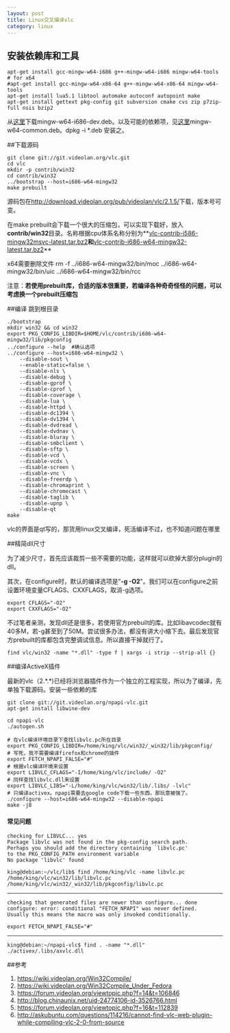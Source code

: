 ```yaml
---
layout: post
title: Linux交叉编译vlc
category: linux
---
```


## 安装依赖库和工具

	apt-get install gcc-mingw-w64-i686 g++-mingw-w64-i686 mingw-w64-tools
	# for x64
	#apt-get install gcc-mingw-w64-x86-64 g++-mingw-w64-x86-64 mingw-w64-tools
	apt-get install lua5.1 libtool automake autoconf autopoint make 
	apt-get install gettext pkg-config git subversion cmake cvs zip p7zip-full nsis bzip2

从[这里](https://packages.debian.org/experimental/mingw-w64-i686-dev)下载mingw-w64-i686-dev.deb。以及可能的依赖项，见[这里](https://packages.debian.org/experimental/mingw-w64-common)mingw-w64-common.deb。dpkg -i *.deb 安装之。

##下载源码

	git clone git://git.videolan.org/vlc.git
	cd vlc
	mkdir -p contrib/win32
	cd contrib/win32
	../bootstrap --host=i686-w64-mingw32
	make prebuilt
	
源码包在<http://download.videolan.org/pub/videolan/vlc/2.1.5/>下载，版本号可变。
	
在make prebuilt会下载一个很大的压缩包，可以实现下载好，放入**contrib/win32**目录。名称根据cpu体系名称分别为**[vlc-contrib-i586-mingw32msvc-latest.tar.bz2](https://get.videolan.org/contrib/i586-mingw32msvc/)**和**[vlc-contrib-i686-w64-mingw32-latest.tar.bz2](https://get.videolan.org/contrib/i686-w64-mingw32/)**

x64需要删除文件 rm -f ../i686-w64-mingw32/bin/moc ../i686-w64-mingw32/bin/uic ../i686-w64-mingw32/bin/rcc

注意：**若使用prebuilt库，合适的版本很重要，若编译各种奇奇怪怪的问题，可以考虑换一个prebuilt压缩包**

##编译
跳到根目录

	./bootstrap
	mkdir win32 && cd win32
	export PKG_CONFIG_LIBDIR=$HOME/vlc/contrib/i686-w64-mingw32/lib/pkgconfig
	../configure --help  #确认选项
	../configure --host=i686-w64-mingw32 \
		--disable-sout \
		--enable-static=false \
		--disable-nls \
		--disable-debug \
		--disable-gprof \
		--disable-cprof \
		--disable-coverage \
		--disable-lua \
		--disable-httpd \
		--disable-dc1394 \
		--disable-dv1394 \
		--disable-dvdread \
		--disable-dvdnav \
		--disable-bluray \
		--disable-smbclient \
		--disable-sftp \
		--disable-vcd \
		--disable-vcdx \
		--disable-screen \
		--disable-vnc \
		--disable-freerdp \
		--disable-chromaprint \
		--disable-chromecast \
		--disable-taglib \
		--disable-upnp \
		--disable-qt
	make
	
vlc的界面是qt写的，那货用linux交叉编译，死活编译不过，也不知道问题在哪里

##精简dll尺寸

为了减少尺寸，首先应该裁剪一些不需要的功能，这样就可以砍掉大部分plugin的dll。

其次，在configure时，默认的编译选项是"**-g -O2**"。我们可以在configure之前设置环境变量CFLAGS、CXXFLAGS，取消-g选项。

	export CFLAGS="-O2"
	export CXXFLAGS="-O2"
	
不过笔者亲测，发现dll还是很多，若使用官方prebuilt的库。比如libavcodec就有40多M，若-g甚至到了50M。尝试很多办法，都没有讲大小缩下去。最后发现官方prebuilt的库都包含完整调试信息。所以直接干掉就行了。

	find vlc/win32 -name "*.dll" -type f | xargs -i strip --strip-all {}

##编译ActiveX插件

最新的vlc（2.\*.\*)已经将浏览器插件作为一个独立的工程实现，所以为了编译，先单独下载源码。安装一些依赖的库

	git clone git://git.videolan.org/npapi-vlc.git
	apt-get install libwine-dev
	
	cd npapi-vlc
	./autogen.sh
	
	# 在vlc编译环境目录下查找libvlc.pc所在目录
	export PKG_CONFIG_LIBDIR=/home/king/vlc/win32/_win32/lib/pkgconfig/
	# 写死，我不需要编译firefox和chrome的插件
	export FETCH_NPAPI_FALSE="#"
	# 根据vlc编译环境来设置
	export LIBVLC_CFLAGS="-I/home/king/vlc/include/ -O2"
	# 同样查找libvlc.dll来设置
	export LIBVLC_LIBS="-L/home/king/vlc/win32/lib/.libs/ -lvlc"
	# 只编译activex。npapi需要去google code下载一些东西，那玩意被强了。
	./configure --host=i686-w64-mingw32 --disable-npapi
	make -j8
	
#### 常见问题

	checking for LIBVLC... yes
	Package libvlc was not found in the pkg-config search path.
	Perhaps you should add the directory containing `libvlc.pc'
	to the PKG_CONFIG_PATH environment variable
	No package 'libvlc' found

	king@debian:~/vlc/lib$ find /home/king/vlc -name libvlc.pc
	/home/king/vlc/win32/lib/libvlc.pc
	/home/king/vlc/win32/_win32/lib/pkgconfig/libvlc.pc
	
---

	checking that generated files are newer than configure... done
	configure: error: conditional "FETCH_NPAPI" was never defined.
	Usually this means the macro was only invoked conditionally.

	export FETCH_NPAPI_FALSE="#"
	
---

	king@debian:~/npapi-vlc$ find . -name "*.dll"
	./activex/.libs/axvlc.dll


##参考
1. <https://wiki.videolan.org/Win32Compile/>	
1. <https://wiki.videolan.org/Win32Compile_Under_Fedora>
1. <https://forum.videolan.org/viewtopic.php?f=14&t=106846>
1. <http://blog.chinaunix.net/uid-24774106-id-3526766.html>
1. <https://forum.videolan.org/viewtopic.php?f=16&t=112839>
1. <http://askubuntu.com/questions/114216/cannot-find-vlc-web-plugin-while-compiling-vlc-2-0-from-source>
